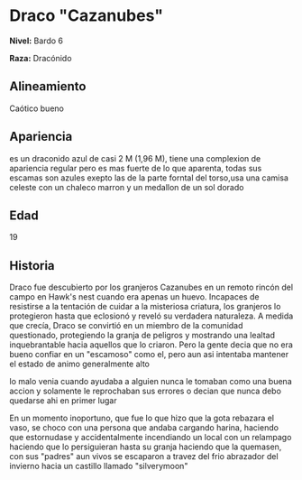 # Draco "Cazanubes"

**Nivel:** Bardo 6

**Raza:** Dracónido

## Alineamiento
Caótico bueno

## Apariencia
es un draconido azul de casi 2 M (1,96 M), tiene una complexion de apariencia regular pero es mas fuerte de lo que aparenta, todas sus escamas son azules exepto las de la parte forntal del torso,usa una camisa celeste con un chaleco marron y un medallon de un sol dorado

## Edad
19

## Historia
Draco fue descubierto por los granjeros Cazanubes en un remoto rincón del campo en Hawk's nest cuando era apenas un huevo. Incapaces de resistirse a la tentación de cuidar a la misteriosa criatura, los granjeros lo protegieron hasta que eclosionó y reveló su verdadera naturaleza. A medida que crecía, Draco se convirtió en un miembro de la comunidad questionado, protegiendo la granja de peligros y mostrando una lealtad inquebrantable hacia aquellos que lo criaron. Pero la gente decia que no era bueno confiar en un "escamoso" como el, pero aun asi intentaba mantener el estado de animo generalmente alto

lo malo venia cuando ayudaba a alguien nunca le tomaban como una buena accion y solamente le reprochaban sus errores o decian que nunca debo quedarse ahi en primer lugar

En un momento inoportuno, que fue lo que hizo que la gota rebazara el vaso, se choco con una persona que andaba cargando harina, haciendo que estornudase y accidentalmente incendiando un local con un relampago haciendo que lo persiguieran hasta su granja haciendo que la quemasen, con sus "padres" aun vivos se escaparon a travez del frio abrazador del invierno hacia un castillo llamado "silverymoon"


